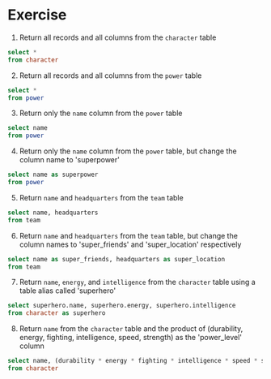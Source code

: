 # Exercise
1. Return all records and all columns from the `character` table
```sql
select *
from character
```

2. Return all records and all columns from the `power` table
```sql
select *
from power
```

3. Return only the `name` column from the `power` table
```sql
select name
from power
```

4. Return only the `name` column from the `power` table, but change the column name to 'superpower'
```sql
select name as superpower
from power
```

5. Return `name` and `headquarters` from the `team` table
```sql
select name, headquarters
from team
```

6. Return `name` and `headquarters` from the `team` table, but change the column names to 'super_friends' and 'super_location' respectively
```sql
select name as super_friends, headquarters as super_location
from team
```

7. Return `name`, `energy`, and `intelligence` from the `character` table using a table alias called 'superhero'
```sql
select superhero.name, superhero.energy, superhero.intelligence
from character as superhero
```

8. Return `name` from the `character` table and the product of (durability, energy, fighting, intelligence, speed, strength) as the 'power_level' column
```sql
select name, (durability * energy * fighting * intelligence * speed * strength) as power_level
from character
```